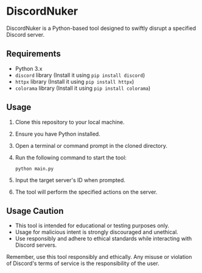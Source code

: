 # DiscordNuker

DiscordNuker is a Python-based tool designed to swiftly disrupt a specified Discord server.

## Requirements
- Python 3.x
- `discord` library (Install it using `pip install discord`)
- `httpx` library (Install it using `pip install httpx`)
- `colorama` library (Install it using `pip install colorama`)

## Usage
1. Clone this repository to your local machine.
2. Ensure you have Python installed.
3. Open a terminal or command prompt in the cloned directory.
4. Run the following command to start the tool:

    ```
    python main.py
    ```
    
5. Input the target server's ID when prompted.
6. The tool will perform the specified actions on the server.

## Usage Caution
- This tool is intended for educational or testing purposes only.
- Usage for malicious intent is strongly discouraged and unethical.
- Use responsibly and adhere to ethical standards while interacting with Discord servers.

Remember, use this tool responsibly and ethically. Any misuse or violation of Discord's terms of service is the responsibility of the user.
